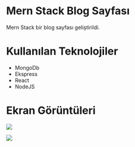 # Mern Stack Blog Sayfası
Mern Stack bir blog sayfası geliştirildi.

# Kullanılan Teknolojiler
- MongoDb
- Ekspress
- React
- NodeJS


# Ekran Görüntüleri
![](./client/src/images/blog1.png)

![](./client/src/images/blog2.png)

